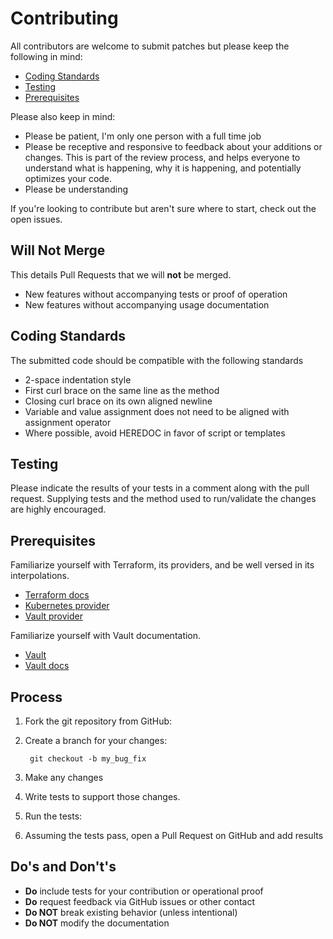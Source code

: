 # Contributing

All contributors are welcome to submit patches but please keep the following in mind:

- [Coding Standards](#coding-standards)
- [Testing](#testing)
- [Prerequisites](#prerequisites)

Please also keep in mind:

- Please be patient, I'm only one person with a full time job
- Please be receptive and responsive to feedback about your additions or changes. This is part of the review process, and helps everyone to understand what is happening, why it is happening, and potentially optimizes your code.
- Please be understanding

If you're looking to contribute but aren't sure where to start, check out the open issues.

## Will Not Merge

This details Pull Requests that we will **not** be merged.

- New features without accompanying tests or proof of operation
- New features without accompanying usage documentation

## Coding Standards

The submitted code should be compatible with the following standards

- 2-space indentation style
- First curl brace on the same line as the method
- Closing curl brace on its own aligned newline
- Variable and value assignment does not need to be aligned with assignment operator
- Where possible, avoid HEREDOC in favor of script or templates

## Testing

Please indicate the results of your tests in a comment along with the pull request. Supplying tests and the method used to run/validate the changes are highly encouraged.

## Prerequisites

Familiarize yourself with Terraform, its providers, and be well versed in its interpolations.

- [Terraform docs](https://www.terraform.io/docs)
- [Kubernetes provider](https://registry.terraform.io/providers/hashicorp/kubernetes)
- [Vault provider](https://registry.terraform.io/providers/hashicorp/vault)

Familiarize yourself with Vault documentation.

- [Vault](https://www.vaultproject.io/)
- [Vault docs](https://www.vaultproject.io/docs)

## Process

1. Fork the git repository from GitHub:
2. Create a branch for your changes:

        git checkout -b my_bug_fix

3. Make any changes
4. Write tests to support those changes.
5. Run the tests:
6. Assuming the tests pass, open a Pull Request on GitHub and add results

## Do's and Don't's

- **Do** include tests for your contribution or operational proof
- **Do** request feedback via GitHub issues or other contact
- **Do NOT** break existing behavior (unless intentional)
- **Do NOT** modify the documentation

